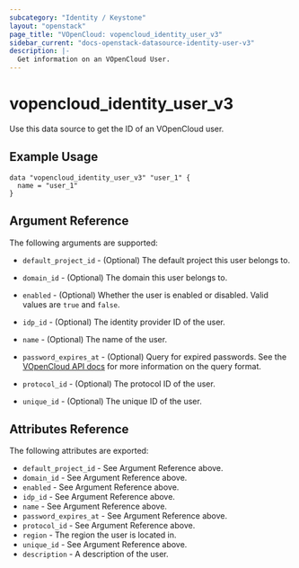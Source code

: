 ```yaml
---
subcategory: "Identity / Keystone"
layout: "openstack"
page_title: "VOpenCloud: vopencloud_identity_user_v3"
sidebar_current: "docs-openstack-datasource-identity-user-v3"
description: |-
  Get information on an VOpenCloud User.
---
```


# vopencloud\_identity\_user\_v3

Use this data source to get the ID of an VOpenCloud user.

## Example Usage

```hcl
data "vopencloud_identity_user_v3" "user_1" {
  name = "user_1"
}
```

## Argument Reference

The following arguments are supported:

* `default_project_id` - (Optional) The default project this user belongs to.

* `domain_id` - (Optional) The domain this user belongs to.

* `enabled` - (Optional) Whether the user is enabled or disabled. Valid
  values are `true` and `false`.

* `idp_id` - (Optional) The identity provider ID of the user.

* `name` - (Optional) The name of the user.

* `password_expires_at` - (Optional) Query for expired passwords. See the [VOpenCloud API docs](https://developer.openstack.org/api-ref/identity/v3/#list-users) for more information on the query format.

* `protocol_id` - (Optional) The protocol ID of the user.

* `unique_id` - (Optional) The unique ID of the user.

## Attributes Reference

The following attributes are exported:

* `default_project_id` - See Argument Reference above.
* `domain_id` - See Argument Reference above.
* `enabled` - See Argument Reference above.
* `idp_id` - See Argument Reference above.
* `name` - See Argument Reference above.
* `password_expires_at` - See Argument Reference above.
* `protocol_id` - See Argument Reference above.
* `region` - The region the user is located in.
* `unique_id` - See Argument Reference above.
* `description` - A description of the user.
